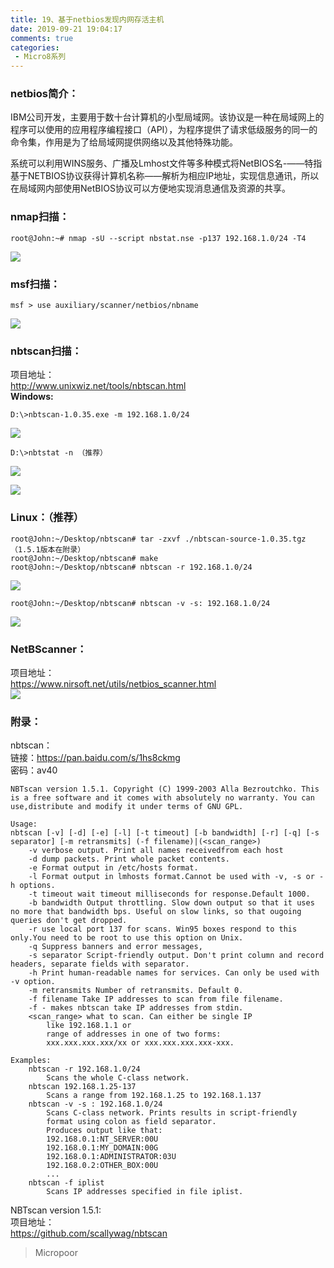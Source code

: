 ```yaml
---
title: 19、基于netbios发现内网存活主机
date: 2019-09-21 19:04:17
comments: true
categories: 
 - Micro8系列
---
```



### netbios简介：
IBM公司开发，主要用于数十台计算机的小型局域网。该协议是一种在局域网上的程序可以使用的应用程序编程接口（API），为程序提供了请求低级服务的同一的命令集，作用是为了给局域网提供网络以及其他特殊功能。  

系统可以利用WINS服务、广播及Lmhost文件等多种模式将NetBIOS名-——特指基于NETBIOS协议获得计算机名称——解析为相应IP地址，实现信息通讯，所以在局域网内部使用NetBIOS协议可以方便地实现消息通信及资源的共享。

### nmap扫描：

```code
root@John:~# nmap -sU --script nbstat.nse -p137 192.168.1.0/24 -T4
```  
![](../do/media/609f6182915a5be20f36fcd208a88055.jpg)

### msf扫描：

```code
msf > use auxiliary/scanner/netbios/nbname
```  
![](../do/media/01dfd2e205f58aac0391c60353786434.jpg)

### nbtscan扫描：

项目地址：  
http://www.unixwiz.net/tools/nbtscan.html  
**Windows:**
```code
D:\>nbtscan-1.0.35.exe -m 192.168.1.0/24
```  
![](../do/media/96729621cc66eba7acfeec9df6b0e04f.jpg)

```code
D:\>nbtstat -n （推荐）
```  
![](../do/media/e64a202423dea3a28dc8261bfc1c7221.jpg)  

![](../do/media/fa098960ea9e6ec5369e4b0e953d5b39.jpg)

### Linux：（推荐）
```code
root@John:~/Desktop/nbtscan# tar -zxvf ./nbtscan-source-1.0.35.tgz（1.5.1版本在附录）
root@John:~/Desktop/nbtscan# make 
root@John:~/Desktop/nbtscan# nbtscan -r 192.168.1.0/24
```  
![](../do/media/c6eb887a62dbc2e53d9ce886b2561494.jpg)

```code
root@John:~/Desktop/nbtscan# nbtscan -v -s: 192.168.1.0/24
```  
![](../do/media/6f8c76d5ce97b73134b0d0d5c190ed85.jpg)

### NetBScanner：
项目地址：  
https://www.nirsoft.net/utils/netbios_scanner.html  
![](../do/media/4d1a86423d89ed67c9fb7b95c6076846.jpg)


### 附录：
nbtscan：  
链接：https://pan.baidu.com/s/1hs8ckmg  
密码：av40  

```code
NBTscan version 1.5.1. Copyright (C) 1999-2003 Alla Bezroutchko. This is a free software and it comes with absolutely no warranty. You can use,distribute and modify it under terms of GNU GPL.

Usage:
nbtscan [-v] [-d] [-e] [-l] [-t timeout] [-b bandwidth] [-r] [-q] [-s separator] [-m retransmits] (-f filename)|(<scan_range>)
    -v verbose output. Print all names receivedfrom each host
    -d dump packets. Print whole packet contents.
    -e Format output in /etc/hosts format.
    -l Format output in lmhosts format.Cannot be used with -v, -s or -h options.
    -t timeout wait timeout milliseconds for response.Default 1000.
    -b bandwidth Output throttling. Slow down output so that it uses no more that bandwidth bps. Useful on slow links, so that ougoing queries don't get dropped.
    -r use local port 137 for scans. Win95 boxes respond to this only.You need to be root to use this option on Unix.
    -q Suppress banners and error messages,
    -s separator Script-friendly output. Don't print column and record headers, separate fields with separator.
    -h Print human-readable names for services. Can only be used with -v option.
    -m retransmits Number of retransmits. Default 0.
    -f filename Take IP addresses to scan from file filename.
    -f - makes nbtscan take IP addresses from stdin.
    <scan_range> what to scan. Can either be single IP 
        like 192.168.1.1 or
        range of addresses in one of two forms:
        xxx.xxx.xxx.xxx/xx or xxx.xxx.xxx.xxx-xxx.

Examples:
    nbtscan -r 192.168.1.0/24
        Scans the whole C-class network.
    nbtscan 192.168.1.25-137
        Scans a range from 192.168.1.25 to 192.168.1.137
    nbtscan -v -s : 192.168.1.0/24
        Scans C-class network. Prints results in script-friendly
        format using colon as field separator.  
        Produces output like that:
        192.168.0.1:NT_SERVER:00U
        192.168.0.1:MY_DOMAIN:00G
        192.168.0.1:ADMINISTRATOR:03U
        192.168.0.2:OTHER_BOX:00U
        ...
    nbtscan -f iplist
        Scans IP addresses specified in file iplist.
```
NBTscan version 1.5.1:  
项目地址：  
https://github.com/scallywag/nbtscan

>   Micropoor
